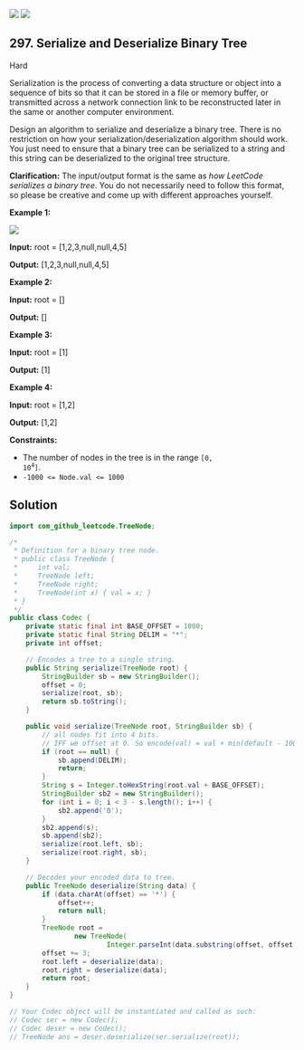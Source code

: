 [![](https://img.shields.io/github/stars/javadev/LeetCode-in-Java?label=Stars&style=flat-square)](https://github.com/javadev/LeetCode-in-Java)
[![](https://img.shields.io/github/forks/javadev/LeetCode-in-Java?label=Fork%20me%20on%20GitHub%20&style=flat-square)](https://github.com/javadev/LeetCode-in-Java/fork)

## 297\. Serialize and Deserialize Binary Tree

Hard

Serialization is the process of converting a data structure or object into a sequence of bits so that it can be stored in a file or memory buffer, or transmitted across a network connection link to be reconstructed later in the same or another computer environment.

Design an algorithm to serialize and deserialize a binary tree. There is no restriction on how your serialization/deserialization algorithm should work. You just need to ensure that a binary tree can be serialized to a string and this string can be deserialized to the original tree structure.

**Clarification:** The input/output format is the same as _how LeetCode serializes a binary tree_. You do not necessarily need to follow this format, so please be creative and come up with different approaches yourself.

**Example 1:**

![](https://assets.leetcode.com/uploads/2020/09/15/serdeser.jpg)

**Input:** root = [1,2,3,null,null,4,5]

**Output:** [1,2,3,null,null,4,5] 

**Example 2:**

**Input:** root = []

**Output:** [] 

**Example 3:**

**Input:** root = [1]

**Output:** [1] 

**Example 4:**

**Input:** root = [1,2]

**Output:** [1,2] 

**Constraints:**

*   The number of nodes in the tree is in the range <code>[0, 10<sup>4</sup>]</code>.
*   `-1000 <= Node.val <= 1000`

## Solution

```java
import com_github_leetcode.TreeNode;

/*
 * Definition for a binary tree node.
 * public class TreeNode {
 *     int val;
 *     TreeNode left;
 *     TreeNode right;
 *     TreeNode(int x) { val = x; }
 * }
 */
public class Codec {
    private static final int BASE_OFFSET = 1000;
    private static final String DELIM = "*";
    private int offset;

    // Encodes a tree to a single string.
    public String serialize(TreeNode root) {
        StringBuilder sb = new StringBuilder();
        offset = 0;
        serialize(root, sb);
        return sb.toString();
    }

    public void serialize(TreeNode root, StringBuilder sb) {
        // all nodes fit into 4 bits.
        // IFF we offset at 0. So encode(val) = val + min(default - 1000)
        if (root == null) {
            sb.append(DELIM);
            return;
        }
        String s = Integer.toHexString(root.val + BASE_OFFSET);
        StringBuilder sb2 = new StringBuilder();
        for (int i = 0; i < 3 - s.length(); i++) {
            sb2.append('0');
        }
        sb2.append(s);
        sb.append(sb2);
        serialize(root.left, sb);
        serialize(root.right, sb);
    }

    // Decodes your encoded data to tree.
    public TreeNode deserialize(String data) {
        if (data.charAt(offset) == '*') {
            offset++;
            return null;
        }
        TreeNode root =
                new TreeNode(
                        Integer.parseInt(data.substring(offset, offset + 3), 16) - BASE_OFFSET);
        offset += 3;
        root.left = deserialize(data);
        root.right = deserialize(data);
        return root;
    }
}

// Your Codec object will be instantiated and called as such:
// Codec ser = new Codec();
// Codec deser = new Codec();
// TreeNode ans = deser.deserialize(ser.serialize(root));
```